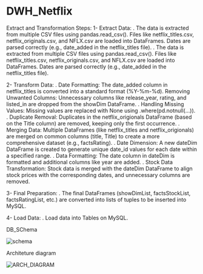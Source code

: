 # DWH_Netflix
Extract and Transformation Steps:
  1- Extract Data:
        . The data is extracted from multiple CSV files using pandas.read_csv(). Files like netflix_titles.csv, netflix_originals.csv, and NFLX.csv are loaded into DataFrames.
          Dates are parsed correctly (e.g., date_added in the netflix_titles file).
        . The data is extracted from multiple CSV files using pandas.read_csv(). Files like netflix_titles.csv, netflix_originals.csv, and NFLX.csv are loaded into DataFrames.
          Dates are parsed correctly (e.g., date_added in the netflix_titles file).

 2- Transform Data:
        . Date Formatting: The date_added column in netflix_titles is converted into a standard format (%Y-%m-%d).
                           Removing Unwanted Columns: Unnecessary columns like release_year, rating, and listed_in are dropped from the showDim DataFrame.
        . Handling Missing Values: Missing values are replaced with None using .where(pd.notnull(...)).
        . Duplicate Removal: Duplicates in the netflix_origionals DataFrame (based on the Title column) are removed, keeping only the first occurrence.
        . Merging Data: Multiple DataFrames (like netflix_titles and netflix_origionals) are merged on common columns (title, Title) to create a more comprehensive dataset (e.g., 
                         factsRating).
        . Date Dimension: A new dateDim DataFrame is created to generate unique date_id values for each date within a specified range.
        . Data Formatting: The date column in dateDim is formatted and additional columns like year are added.
        . Stock Data Transformation: Stock data is merged with the dateDim DataFrame to align stock prices with the corresponding dates, and unnecessary columns are removed.

 3- Final Preparation:
        . The final DataFrames (showDimList, factsStockList, factsRatingList, etc.) are converted into lists of tuples to be inserted into MySQL.

 4- Load Data:
        . Load data into Tables on MySQL.


        
DB_SChema


![schema](https://github.com/user-attachments/assets/2a34ab83-4982-4ce3-8d12-693cabbf1d77)


Architeture diagram

![ARCH_DIAGRAM](https://github.com/user-attachments/assets/7d45da5b-b5b8-4248-9e0e-c5034a1db03f)

















